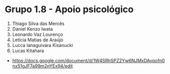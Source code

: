 # Grupo 1.8 - Apoio psicológico

1. Thiago Silva das Mercês
1. Daniel Kenzo Iwata
1. Leonardo Vaz Lourenço
1. Letícia Matias de Araújo
1. Lucca Ianaguivara Kisanucki
1. Lucas Kitahara

* https://docs.google.com/document/d/1W4SRhSPZ2Yw6NJMxDAvpofn0nx51gJF7a99m2nYEx94/edit
